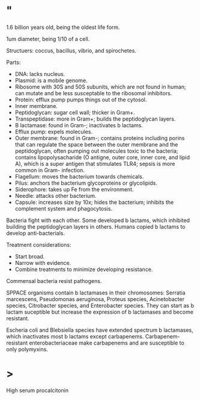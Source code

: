 # "

1.6 billion years old, being the oldest life form.

1um diameter, being 1/10 of a cell.

Structuers: coccus, bacillus, vibrio, and spirochetes.

Parts:

- DNA: lacks nucleus.
- Plasmid: is a mobile genome.
- Ribosome with 30S and 50S subunits, which are not found in human; can mutate and be less susceptable to the ribosomal inhibitors.
- Protein: efflux pump pumps things out of the cytosol.
- Inner membrane.
- Peptidoglycan: sugar cell wall; thicker in Gram+.
- Transpeptidase: more in Gram+; builds the peptidoglycan layers.
- B lactamase: found in Gram-; inactivates b lactams.
- Efflux pump: expels molecules.
- Outer membrane: found in Gram-; contains proteins including porins that can regulate the space between the outer membrane and the peptidoglycan, often pumping out molecules toxic to the bacteria; contains lipopolysacharide (O antigne, outer core, inner core, and lipid A), which is a super antigen that stimulates TLR4; sepsis is more common in Gram- infection.
- Flagellum: moves the bacterium towards chemicals.
- Pilus: anchors the bacterium glycoproteins or glycolipids.
- Siderophore: takes up Fe from the environment.
- Needle: attacks other bacterium.
- Capsule: increases size by 10x; hides the bacterium; inhibits the complement system and phagocytosis.

Bacteria fight with each other.
Some developed b lactams, which inhibited building the peptidoglycan layers in others.
Humans copied b lactams to develop anti-bacterials.

Treatment considerations:

- Start broad.
- Narrow with evidence.
- Combine treatments to minimize developing resistance.

Commensal bacteria resist pathogens.

SPPACE organisms contain b lactamases in their chromosomes: Serratia marcescens, Pseudomonas aeruginosa, Proteus species, Acinetobacter species, Citrobacter species, and Enterobacter species.
They can start as b lactam suceptible but increase the expression of b lactamases and become resistant.

Escheria coli and Blebsiella species have extended spectrum b lactamases, which inactivates most b lactams except carbapenems.
Carbapenem-resistant enterobacteriaceae make carbapenems and are susceptible to only polymyxins.

# >

High serum procalcitonin
